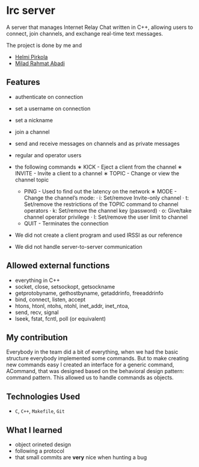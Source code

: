 # Irc server

A server that manages Internet Relay Chat written in C++, allowing users to connect, join channels, and exchange real-time text messages.  

The project is done by me and   
- [Helmi Pirkola](https://github.com/hpirkola)  
- [Milad Rahmat Abadi](https://github.com/miladrahmat)  

## Features

- authenticate on connection
- set a username on connection
- set a nickname
- join a channel
- send and receive messages on channels and as private messages
- regular and operator users
- the following commands
  ∗ KICK - Eject a client from the channel
  ∗ INVITE - Invite a client to a channel
  ∗ TOPIC - Change or view the channel topic
  * PING - Used to find out the latency on the network
  ∗ MODE - Change the channel’s mode:
  · i: Set/remove Invite-only channel
  · t: Set/remove the restrictions of the TOPIC command to channel operators
  · k: Set/remove the channel key (password)
  · o: Give/take channel operator privilege
  · l: Set/remove the user limit to channel
  * QUIT - Terminates the connection

- We did not create a client program and used IRSSI as our reference
- We did not handle server-to-server communication

## Allowed external functions

- everything in C++
- socket, close, setsockopt, getsockname
- getprotobyname, gethostbyname, getaddrinfo, freeaddrinfo
- bind, connect, listen, accept
- htons, htonl, ntohs, ntohl, inet_addr, inet_ntoa,
- send, recv, signal
- lseek, fstat, fcntl, poll (or equivalent)

## My contribution

Everybody in the team did a bit of everything, when we had the basic structure everybody implemented some commands. But to make creating new commands easy I created an interface for a generic command, ACommand, that was designed based on the behavioral design pattern: command pattern. This allowed us to handle commands as objects.  

## Technologies Used

- `C`, `C++`, `Makefile`, `Git`

## What I learned

- object orineted design
- following a protocol
- that small commits are **very** nice when hunting a bug
